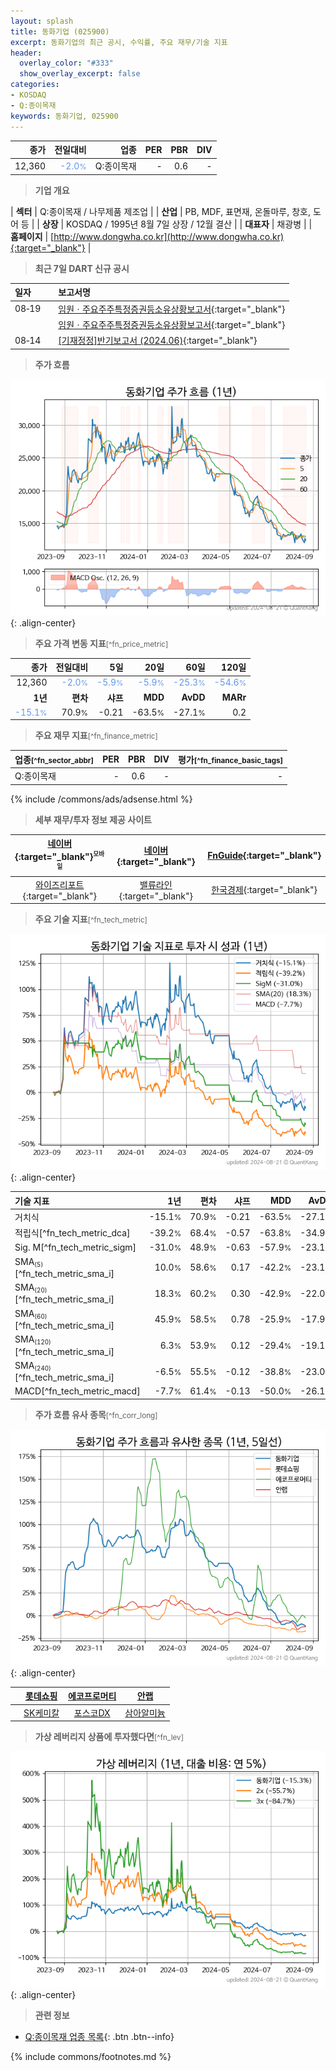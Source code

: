 ```yaml
---
layout: splash
title: 동화기업 (025900)
excerpt: 동화기업의 최근 공시, 수익률, 주요 재무/기술 지표
header:
  overlay_color: "#333"
  show_overlay_excerpt: false
categories:
- KOSDAQ
- Q:종이목재
keywords: 동화기업, 025900
---
```


| **종가** | **전일대비** | **업종** | **PER** | **PBR** | **DIV** |
| -------: | -----------: | -------: | ------: | ------: | ------: |
| 12,360 | <span style="color: cornflowerblue">-2.0<small>%</small></span> | Q:종이목재 | - | 0.6 | - |

<!-- more -->


> **기업 개요**<a id="company"></a>

| <span style="white-space:nowrap;">**섹터**</span> | Q:종이목재 / 나무제품 제조업 |
| <span style="white-space:nowrap;">**산업**</span> | PB, MDF, 표면재, 온돌마루, 창호, 도어 등 |
| <span style="white-space:nowrap;">**상장**</span> | KOSDAQ / 1995년 8월 7일 상장 / 12월 결산 |
| <span style="white-space:nowrap;">**대표자**</span> | 채광병 |
| <span style="white-space:nowrap;">**홈페이지**</span> | [http://www.dongwha.co.kr](http://www.dongwha.co.kr){:target="_blank"} |


> **최근 7일 DART 신규 공시**<a id="dart"></a>

| **일자** |      | **보고서명** |
| :------- | :--- | :----------- |
| 08&#x2011;19 | | [임원ㆍ주요주주특정증권등소유상황보고서](https://dart.fss.or.kr/dsaf001/main.do?rcpNo=20240819000224){:target="_blank"} |
|  | | [임원ㆍ주요주주특정증권등소유상황보고서](https://dart.fss.or.kr/dsaf001/main.do?rcpNo=20240819000222){:target="_blank"} |
| 08&#x2011;14 | | [[기재정정]반기보고서 (2024.06)](https://dart.fss.or.kr/dsaf001/main.do?rcpNo=20240814003376){:target="_blank"} |


> **주가 흐름**<a id="price"></a>

![025900](/stock/images/025900.png){: .align-center}


> **주요 가격 변동 지표**<small>[^fn_price_metric]</small>

| **종가** | **전일대비** | **5일** | **20일** | **60일** | **120일** |
| -------: | -----------: | ------: | -------: | -------: | --------: |
| 12,360 | <span style="color: cornflowerblue">-2.0<small>%</small></span> | <span style="color: cornflowerblue">-5.9<small>%</small></span> | <span style="color: cornflowerblue">-5.9<small>%</small></span> | <span style="color: cornflowerblue">-25.3<small>%</small></span> | <span style="color: cornflowerblue">-54.6<small>%</small></span> |
| **1년** | **편차** | **샤프** | **MDD** | **AvDD** | **MARr** |
| <span style="color: cornflowerblue">-15.1<small>%</small></span> | 70.9<small>%</small> | -0.21 | -63.5<small>%</small> | -27.1<small>%</small> | 0.2 |


> **주요 재무 지표**<small>[^fn_finance_metric]</small>

| **업종**<small>[^fn_sector_abbr]</small> | **PER** | **PBR** | **DIV** | **평가**<small>[^fn_finance_basic_tags]</small> |
| :--------------------------------------- | ------: | ------: | ------: | ----------------------------------------------: |
| Q:종이목재 | - | 0.6 | - | - |



{% include /commons/ads/adsense.html %}

> **세부 재무/투자 정보 제공 사이트**

| [네이버](https://m.stock.naver.com/domestic/stock/025900/finance/summary){:target="_blank"}<sup><small>모바일</small></sup> | [네이버](https://finance.naver.com/item/coinfo.naver?code=025900){:target="_blank"} | [FnGuide](https://comp.fnguide.com/SVO2/ASP/SVD_Invest.asp?gicode=A025900&MenuYn=Y){:target="_blank"} |
| :---: | :---: | :---: |
| [와이즈리포트](https://comp.wisereport.co.kr/company/c1040001.aspx?cmp_cd=025900){:target="_blank"} | [밸류라인](https://www.valueline.co.kr/finance/summary/025900){:target="_blank"} | [한국경제](https://markets.hankyung.com/stock/025900/financial-summary){:target="_blank"} |


> **주요 기술 지표**<small>[^fn_tech_metric]</small>


![025900](/stock/images/025900_tech.png){: .align-center}

| **기술 지표** | **1년** | **편차** | **샤프** | **MDD** | **AvDD** |
| :------------ | ------: | -----------: | -------: | ------: | -------: |
| 거치식 | -15.1<small>%</small> | 70.9<small>%</small> | -0.21 | -63.5<small>%</small> | -27.1<small>%</small> |
| 적립식[^fn_tech_metric_dca] | -39.2<small>%</small> | 68.4<small>%</small> | -0.57 | -63.8<small>%</small> | -34.9<small>%</small> |
| Sig. M[^fn_tech_metric_sigm] | -31.0<small>%</small> | 48.9<small>%</small> | -0.63 | -57.9<small>%</small> | -23.1<small>%</small> |
| SMA<small><sub>(5)</sub></small>[^fn_tech_metric_sma_i] | 10.0<small>%</small> | 58.6<small>%</small> | 0.17 | -42.2<small>%</small> | -23.1<small>%</small> |
| SMA<small><sub>(20)</sub></small>[^fn_tech_metric_sma_i] | 18.3<small>%</small> | 60.2<small>%</small> | 0.30 | -42.9<small>%</small> | -22.0<small>%</small> |
| SMA<small><sub>(60)</sub></small>[^fn_tech_metric_sma_i] | 45.9<small>%</small> | 58.5<small>%</small> | 0.78 | -25.9<small>%</small> | -17.9<small>%</small> |
| SMA<small><sub>(120)</sub></small>[^fn_tech_metric_sma_i] | 6.3<small>%</small> | 53.9<small>%</small> | 0.12 | -29.4<small>%</small> | -19.1<small>%</small> |
| SMA<small><sub>(240)</sub></small>[^fn_tech_metric_sma_i] | -6.5<small>%</small> | 55.5<small>%</small> | -0.12 | -38.8<small>%</small> | -23.0<small>%</small> |
| MACD[^fn_tech_metric_macd] | -7.7<small>%</small> | 61.4<small>%</small> | -0.13 | -50.0<small>%</small> | -26.1<small>%</small> |


> **주가 흐름 유사 종목**<a id="corr"></a><small>[^fn_corr_long]</small>

![025900](/stock/images/025900_corr.png){: .align-center}

|       | [롯데쇼핑](/023530/) | [에코프로머티](/450080/) | [안랩](/053800/) |
| :---: | :------------------------------------: | :------------------------------------: | :------------------------------------: |
|       | [SK케미칼](/285130/) | [포스코DX](/022100/) | [삼아알미늄](/006110/) |


> **가상 레버리지 상품에 투자했다면**<a id="2x"></a><small>[^fn_lev]</small>

![025900](/stock/images/025900_2x.png){: .align-center}


> **관련 정보**

- [Q:종이목재 업종 목록](/stats/sector/kosdaq_업종_종이목재_종목/){: .btn .btn--info}

{% include commons/footnotes.md %}